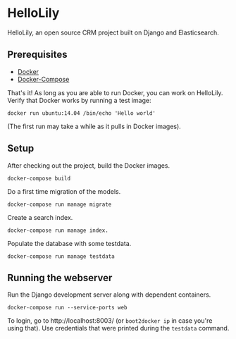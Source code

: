 # HelloLily #

HelloLily, an open source CRM project built on Django and Elasticsearch.

## Prerequisites ##

- [Docker](https://www.docker.com/)
- [Docker-Compose](https://docs.docker.com/compose/)

That's it! As long as you are able to run Docker, you can work on HelloLily. Verify that Docker works by running a test image:

    docker run ubuntu:14.04 /bin/echo 'Hello world'

(The first run may take a while as it pulls in Docker images).

## Setup ##

After checking out the project, build the Docker images.

    docker-compose build

Do a first time migration of the models.

    docker-compose run manage migrate

Create a search index.

    docker-compose run manage index.

Populate the database with some testdata.

    docker-compose run manage testdata

## Running the webserver

Run the Django development server along with dependent containers.

    docker-compose run --service-ports web

To login, go to http://localhost:8003/ (or `boot2docker ip` in case you're using that). Use credentials that were printed during the `testdata` command.

